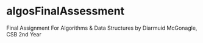 # algosFinalAssessment
Final Assignment For Algorithms &amp; Data Structures
by Diarmuid McGonagle, CSB 2nd Year
